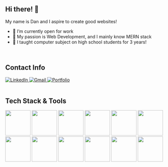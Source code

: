 ## Hi there! 👋
My name is Dan and I aspire to create good websites!

- 👋 I’m currently open for work
- 💼 My passion is Web Development, and I mainly know MERN stack
- 💬 I taught computer subject on high school students for 3 years!

<br/>

## Contact Info
<a href="https://www.linkedin.com/in/dan-rutherford-flores-6096a227b/" target="_blank">
    <img alt="LinkedIn" src="https://img.shields.io/badge/LinkedIn-0077B5?style=for-the-badge&logo=linkedin&logoColor=white">
  </a>   
   <a href="mailto:coffeedevr@gmail.com" target="_blank">
    <img alt="Gmail" src="https://img.shields.io/badge/Gmail-D14836?style=for-the-badge&logo=gmail&logoColor=white">
  </a>  
  <a href="https://coffeedevr.github.io/portfolio/" target="_blank">
    <img alt="Portfolio" src="https://img.shields.io/badge/website-000000?style=for-the-badge&logo=About.me&logoColor=white">
  </a>  
<br/>  

<br/>

## Tech Stack & Tools

<div>
  <img src="https://cdn.jsdelivr.net/gh/devicons/devicon/icons/html5/html5-original.svg" style="height: 80px;"/>
  <img src="https://cdn.jsdelivr.net/gh/devicons/devicon/icons/css3/css3-original.svg" style="height: 80px;"/>
  <img src="https://cdn.jsdelivr.net/gh/devicons/devicon/icons/javascript/javascript-original.svg" style="height: 80px;"/>
  <img src="https://cdn.jsdelivr.net/gh/devicons/devicon/icons/react/react-original.svg" style="height: 80px;"/>
  <img src="https://cdn.jsdelivr.net/gh/devicons/devicon/icons/mongodb/mongodb-original-wordmark.svg" style="height: 80px;"/>
  <img src="https://cdn.jsdelivr.net/gh/devicons/devicon/icons/express/express-original.svg" style="height: 80px;"/>
  <img src="https://cdn.jsdelivr.net/gh/devicons/devicon/icons/nodejs/nodejs-original.svg" style="height: 80px;"/>
  <img src="https://cdn.jsdelivr.net/gh/devicons/devicon/icons/sass/sass-original.svg" style="height: 80px;"/>
  <img src="https://cdn.jsdelivr.net/gh/devicons/devicon/icons/mysql/mysql-original-wordmark.svg" style="height: 80px;"/>
  <img src="https://cdn.jsdelivr.net/gh/devicons/devicon/icons/git/git-original-wordmark.svg" style="height: 80px;"/>
  <img src="https://cdn.jsdelivr.net/gh/devicons/devicon/icons/vscode/vscode-original.svg" style="height: 80px;"/>
  <img src="https://cdn.jsdelivr.net/gh/devicons/devicon/icons/github/github-original.svg" style="height: 80px;"/>   
</div>
